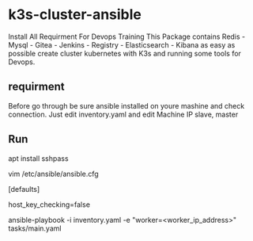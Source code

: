 # k3s-cluster-ansible
Install All Requirment For Devops Training 
This Package contains Redis - Mysql - Gitea - Jenkins - Registry - Elasticsearch - Kibana
as easy as possible create cluster kubernetes with K3s and running some tools for Devops.
## requirment
Before go through be sure ansible installed on youre mashine and check connection.
Just edit inventory.yaml and edit Machine IP slave, master
## Run
apt install sshpass


vim /etc/ansible/ansible.cfg


  [defaults]

  
  host_key_checking=false

  
ansible-playbook -i inventory.yaml -e "worker=<worker_ip_address>" tasks/main.yaml
